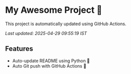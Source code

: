# My Awesome Project 🚀

This project is automatically updated using GitHub Actions.

_Last updated: 2025-04-29 09:55:19 IST_

## Features
- Auto-update README using Python 🐍
- Auto Git push with GitHub Actions 🤖
